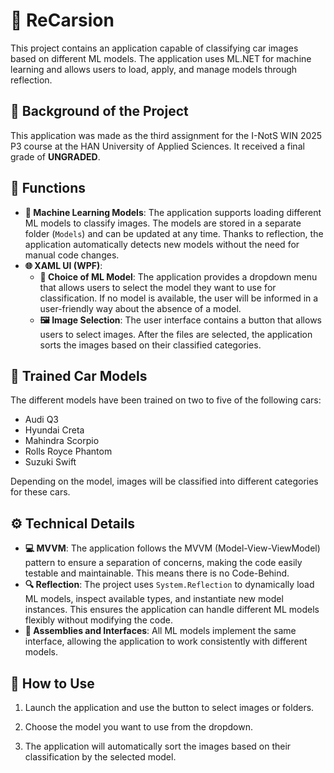 # 🚗 ReCarsion

This project contains an application capable of classifying car images based on different ML models. The application uses ML.NET for machine learning and allows users to load, apply, and manage models through reflection.

## 📝 Background of the Project

This application was made as the third assignment for the I-NotS WIN 2025 P3 course at the HAN University of Applied Sciences. It received a final grade of **UNGRADED**.

## 🚀 Functions

- **🔧 Machine Learning Models**: The application supports loading different ML models to classify images. The models are stored in a separate folder (``Models``) and can be updated at any time. Thanks to reflection, the application automatically detects new models without the need for manual code changes.
- **🌐 XAML UI (WPF)**:
  - **🎯 Choice of ML Model**: The application provides a dropdown menu that allows users to select the model they want to use for classification. If no model is available, the user will be informed in a user-friendly way about the absence of a model.
  - **🖼️ Image Selection**: The user interface contains a button that allows users to select images. After the files are selected, the application sorts the images based on their classified categories.
 
## 🚗 Trained Car Models

The different models have been trained on two to five of the following cars:
- Audi Q3
- Hyundai Creta
- Mahindra Scorpio
- Rolls Royce Phantom
- Suzuki Swift

Depending on the model, images will be classified into different categories for these cars.
 
## ⚙️ Technical Details

- **💻 MVVM**: The application follows the MVVM (Model-View-ViewModel) pattern to ensure a separation of concerns, making the code easily testable and maintainable. This means there is no Code-Behind.
- **🔍 Reflection**: The project uses ``System.Reflection`` to dynamically load ML models, inspect available types, and instantiate new model instances. This ensures the application can handle different ML models flexibly without modifying the code.
- **🔗 Assemblies and Interfaces**: All ML models implement the same interface, allowing the application to work consistently with different models.

## 📖 How to Use

1. Launch the application and use the button to select images or folders.

2. Choose the model you want to use from the dropdown.

3. The application will automatically sort the images based on their classification by the selected model.
